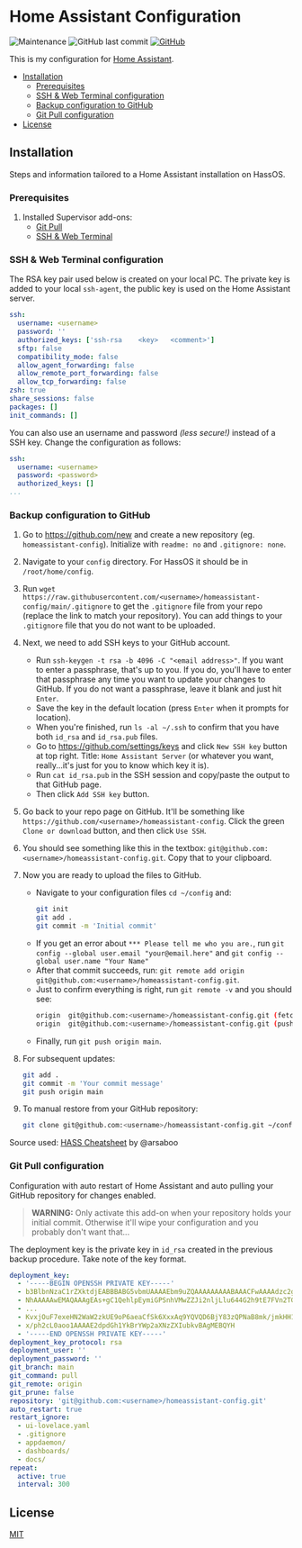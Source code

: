 # Home Assistant Configuration
![Maintenance](https://img.shields.io/maintenance/yes/2021?style=for-the-badge)
![GitHub last commit](https://img.shields.io/github/last-commit/ByKaj/homeassistant-config?style=for-the-badge)
[![GitHub](https://img.shields.io/github/license/ByKaj/homeassistant-config?style=for-the-badge)](/LICENSE)

This is my configuration for [Home Assistant](https://www.home-assistant.io).

- [Installation](#installation)
	- [Prerequisites](#prerequisites)
	- [SSH & Web Terminal configuration](#ssh--web-terminal-configuration)
	- [Backup configuration to GitHub](#backup-configuration-to-github)
	- [Git Pull configuration](#git-pull-configuration)
- [License](#license)


## Installation
Steps and information tailored to a Home Assistant installation on HassOS.

### Prerequisites
1. Installed Supervisor add-ons:
	* [Git Pull](https://github.com/home-assistant/hassio-addons/tree/master/git_pull)
	* [SSH & Web Terminal](https://github.com/hassio-addons/addon-ssh)


### SSH & Web Terminal configuration
The RSA key pair used below is created on your local PC. The private key is added to your local `ssh-agent`, the public key is used on the Home Assistant server.

```yaml
ssh:
  username: <username>
  password: ''
  authorized_keys: ['ssh-rsa    <key>   <comment>']
  sftp: false
  compatibility_mode: false
  allow_agent_forwarding: false
  allow_remote_port_forwarding: false
  allow_tcp_forwarding: false
zsh: true
share_sessions: false
packages: []
init_commands: []
```

You can also use an username and password _(less secure!)_ instead of a SSH key. Change the configuration as follows:
```yaml
ssh:
  username: <username>
  password: <password>
  authorized_keys: []
...
```

### Backup configuration to GitHub
1. Go to https://github.com/new and create a new repository (eg. `homeassistant-config`). Initialize with `readme: no` and `.gitignore: none`.
3. Navigate to your `config` directory. For HassOS it should be in `/root/home/config`.
5. Run `wget https://raw.githubusercontent.com/<username>/homeassistant-config/main/.gitignore` to get the `.gitignore` file from your repo (replace the link to match your repository). You can add things to your `.gitignore` file that you do not want to be uploaded.
6. Next, we need to add SSH keys to your GitHub account.
    * Run `ssh-keygen -t rsa -b 4096 -C "<email address>"`. If you want to enter a passphrase, that's up to you. If you do, you'll have to enter that passphrase any time you want to update your changes to GitHub. If you do not want a passphrase, leave it blank and just hit `Enter`.
    * Save the key in the default location (press `Enter` when it prompts for location).
    * When you're finished, run `ls -al ~/.ssh` to confirm that you have both `id_rsa` and `id_rsa.pub` files.
    * Go to https://github.com/settings/keys and click `New SSH key` button at top right. Title: `Home Assistant Server` (or whatever you want, really...it's just for you to know which key it is).
    * Run `cat id_rsa.pub` in the SSH session and copy/paste the output to that GitHub page.
    * Then click `Add SSH key` button.
7. Go back to your repo page on GitHub. It'll be something like `https://github.com/<username>/homeassistant-config`. Click the green `Clone or download` button, and then click `Use SSH`.
8. You should see something like this in the textbox: `git@github.com:<username>/homeassistant-config.git`. Copy that to your clipboard.
9. Now you are ready to upload the files to GitHub.
    * Navigate to your configuration files `cd ~/config` and:
		```bash
		git init
		git add .
		git commit -m 'Initial commit'
		```
	* If you get an error about `*** Please tell me who you are.`, run `git config --global user.email "your@email.here"` and `git config --global user.name "Your Name"`
    * After that commit succeeds, run: `git remote add origin git@github.com:<username>/homeassistant-config.git`.
    * Just to confirm everything is right, run `git remote -v` and you should see:
      ```bash
      origin  git@github.com:<username>/homeassistant-config.git (fetch)
      origin  git@github.com:<username>/homeassistant-config.git (push)
      ```
    * Finally, run `git push origin main`.

10. For subsequent updates:
    ```bash
    git add .
    git commit -m 'Your commit message'
    git push origin main
	```
11. To manual restore from your GitHub repository:
    ```bash
    git clone git@github.com:<username>/homeassistant-config.git ~/config
    ```

Source used: [HASS Cheatsheet](https://github.com/arsaboo/homeassistant-config/blob/master/HASS%20Cheatsheet.md) by @arsaboo


### Git Pull configuration
Configuration with auto restart of Home Assistant and auto pulling your GitHub repository for changes enabled. 

> **WARNING:** Only activate this add-on when your repository holds your initial commit. Otherwise it'll wipe your configuration and you probably don't want that... 

The deployment key is the private key in `id_rsa` created in the previous backup procedure. Take note of the key format.

```yaml
deployment_key:
  - '-----BEGIN OPENSSH PRIVATE KEY-----'
  - b3BlbnNzaC1rZXktdjEABBBABG5vbmUAAAAEbm9uZQAAAAAAAAABAAACFwAAAAdzc2gtcn
  - NhAAAAAwEMAQAAAgEAs+gC1QehlpEymiGPSnhVMwZZJi2nljLlu644G2h9tE7FVn2TG0XR
  - ...
  - KvxjOuF7exeHN2WaW2zkUE9oP6aeaCfSk6XxxAq9YQVQD6BjY83zQPNaB8mk/jmkHH1C6V
  - x/ph2cL0aoo1AAAAE2dpdGh1YkBrYWp2aXNzZXIubkvBAgMEBQYH
  - '-----END OPENSSH PRIVATE KEY-----'
deployment_key_protocol: rsa
deployment_user: ''
deployment_password: ''
git_branch: main
git_command: pull
git_remote: origin
git_prune: false
repository: 'git@github.com:<username>/homeassistant-config.git'
auto_restart: true
restart_ignore:
  - ui-lovelace.yaml
  - .gitignore
  - appdaemon/
  - dashboards/
  - docs/
repeat:
  active: true
  interval: 300
```


## License
[MIT](/LICENSE)
